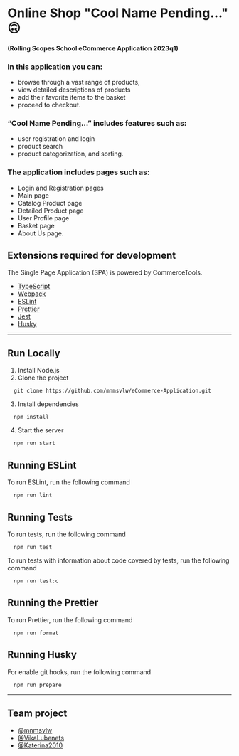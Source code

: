 # Online Shop "Cool Name Pending..." 🙃
#### (Rolling Scopes School eCommerce Application 2023q1)

### In this application you can:
-   browse through a vast range of products, 
-   view detailed descriptions of products
-   add their favorite items to the basket
-   proceed to checkout.
  
### “Cool Name Pending...” includes features such as:
-   user registration and login 
-   product search 
-   product categorization, and sorting.
  
### The application includes pages such as:
-   Login and Registration pages 
-   Main page 
-   Catalog Product page 
-   Detailed Product page 
-   User Profile page 
-   Basket page 
-   About Us page.
  
## Extensions required for development
The Single Page Application (SPA) is powered by CommerceTools.
- [TypeScript](https://www.typescriptlang.org/)
- [Webpack](https://webpack.js.org/)
- [ESLint](https://eslint.org/)
- [Prettier](https://prettier.io/)
- [Jest](https://jestjs.io/)
- [Husky](https://typicode.github.io/husky/)
---
## Run Locally
1. Install Node.js
2. Clone the project
```
  git clone https://github.com/mnmsvlw/eCommerce-Application.git
```
3. Install dependencies
```
  npm install
```
4. Start the server
```
  npm run start
```

## Running ESLint
 To run ESLint, run the following command
```
  npm run lint
```

## Running Tests
To run tests, run the following command
```
  npm run test
```

To run tests with information about code covered by tests, run the following command
```
  npm run test:c
```

## Running the Prettier
To run Prettier, run the following command
```
  npm run format
```

## Running Husky
For enable git hooks, run the following command
```
  npm run prepare
```
---
## Team project
-  [@mnmsvlw](https://github.com/mnmsvlw)
-  [@VikaLubenets](https://github.com/vikalubenets)
-  [@Katerina2010](https://github.com/katerina2010)

